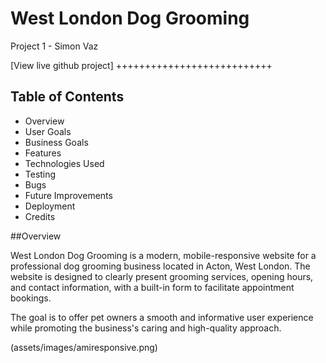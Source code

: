 # West London Dog Grooming
Project 1 - Simon Vaz

[View live github project] +++++++++++++++++++++++++++

## Table of Contents

- Overview
- User Goals
- Business Goals
- Features
- Technologies Used
- Testing
- Bugs
- Future Improvements
- Deployment
- Credits

##Overview

West London Dog Grooming is a modern, mobile-responsive website for a professional dog grooming business located in Acton, West London. The website is designed to clearly present grooming services, opening hours, and contact information, with a built-in form to facilitate appointment bookings.

The goal is to offer pet owners a smooth and informative user experience while promoting the business's caring and high-quality approach.

(assets/images/amiresponsive.png)